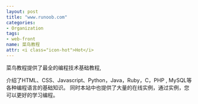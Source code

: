 ```yaml
---
layout: post
title: "www.runoob.com"
categories:
- Organization
tags: 
- web-front
name: 菜鸟教程
attr: <i class="icon-hot">Hot</i>
---
```


菜鸟教程提供了最全的编程技术基础教程,
<!--break-->
介绍了HTML、CSS、Javascript、Python，Java，Ruby，C，PHP , MySQL等各种编程语言的基础知识。 同时本站中也提供了大量的在线实例，通过实例，您可以更好的学习编程。
